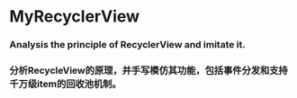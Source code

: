 # **MyRecyclerView**  
### Analysis the principle of RecyclerView and imitate it.
### 分析RecycleView的原理，并手写模仿其功能，包括事件分发和支持千万级item的回收池机制。
